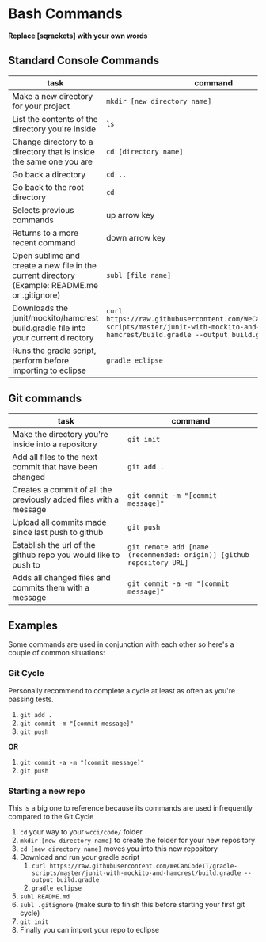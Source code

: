 # Bash Commands

**Replace [sqrackets] with your own words**

## Standard Console Commands
task | command
-----| -------
Make a new directory for your project | `mkdir [new directory name]`
List the contents of the directory you're inside | `ls`
Change directory to a directory that is inside the same one you are | `cd [directory name]`
Go back a directory | `cd ..`
Go back to the root directory | `cd`
Selects previous commands | up arrow key
Returns to a more recent command | down arrow key
Open sublime and create a new file in the current directory (Example: README.me or .gitignore) | `subl [file name]`
Downloads the junit/mockito/hamcrest build.gradle file into your current directory | `curl https://raw.githubusercontent.com/WeCanCodeIT/gradle-scripts/master/junit-with-mockito-and-hamcrest/build.gradle --output build.gradle`
Runs the gradle script, perform before importing to eclipse | `gradle eclipse`

## Git commands
task | command
-----| -------
Make the directory you're inside into a repository | `git init`
Add all files to the next commit that have been changed | `git add .`
Creates a commit of all the previously added files with a message | `git commit -m "[commit message]"`
Upload all commits made since last push to github | `git push`
Establish the url of the github repo you would like to push to | `git remote add [name (recommended: origin)] [github repository URL]`
Adds all changed files and commits them with a message | `git commit -a -m "[commit message]"`

## Examples
Some commands are used in conjunction with each other so here's a couple of common situations:
### Git Cycle
Personally recommend to complete a cycle at least as often as you're passing tests.
1. `git add .`
1. `git commit -m "[commit message]"`
1. `git push`

**OR**
1. `git commit -a -m "[commit message]"`
1. `git push`
### Starting a new repo
This is a big one to reference because its commands are used infrequently compared to the Git Cycle
1. `cd` your way to your `wcci/code/` folder
1. `mkdir [new directory name]` to create the folder for your new repository
1. `cd [new directory name]` moves you into this new repository
1. Download and run your gradle script
    1. `curl https://raw.githubusercontent.com/WeCanCodeIT/gradle-scripts/master/junit-with-mockito-and-hamcrest/build.gradle --output build.gradle`
    1. `gradle eclipse`
1. `subl README.md`
1. `subl .gitignore` (make sure to finish this before starting your first git cycle)
1. `git init`
1. Finally you can import your repo to eclipse
